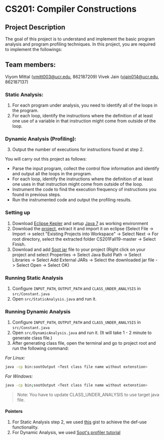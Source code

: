 # CS201: Compiler Constructions

## Project Description
The goal of this project is to understand and implement the basic program analysis and program profiling techniques. In this project, you are required to implement the followings:

## Team members:

Viyom Mittal (vmitt003@ucr.edu, 862187209)
Vivek Jain (vjain014@ucr.edu, 862187137)

### Static Analysis:
1. For each program under analysis, you need to identify all of the loops in the program.
2. For each loop, identify the instructions where the definition of at least one use of a variable in that instruction might come from outside of the loop.

### Dynamic Analysis (Profiling):
3. Output the number of executions for instructions found at step 2.

You will carry out this project as follows:
- Parse the input program, collect the control flow information and identify and output all the loops in the program.
- For each loop, identify the instructions where the definition of at least one uses in that instruction might come from outside of the loop.
- Instrument the code to find the execution frequency of instructions you found in previous steps.
- Run the instrumented code and output the profiling results.

### Setting up

1. Download [Eclipse Kepler](http://www.eclipse.org/downloads/packages/release/kepler/sr2/eclipse-standard-432) and setup [Java 7](https://www.oracle.com/technetwork/java/javase/downloads/java-archive-downloads-javase7-521261.html) as working environment
2. Download the [project](https://github.com/Vivek-anand-jain/cs201fall19/archive/master.zip), extract it and import it on eclipse (Select File -> Import -> select "Existing Projects into Workspace" -> Select Next -> For root directory, select the extracted folder CS201Fall19-master -> Select Finish.
3. Download and add [Soot jar](https://www.cs.ucr.edu/~aalav003/soot-2.5.0.jar) file to your project (Right click on your project and select Properties -> Select Java Build Path -> Select Libraries -> Select Add External JARs -> Select the downloaded jar file -> Select Open -> Select OK)

### Running Static Analysis
1. Configure `INPUT_PATH`, `OUTPUT_PATH` and `CLASS_UNDER_ANALYSIS` in `src/Constant.java`
2. Open `src/StaticAnalysis.java` and run it.

### Running Dynamic Analysis
1. Configure `INPUT_PATH`, `OUTPUT_PATH` and `CLASS_UNDER_ANALYSIS` in `src/Constant.java`
2. Open `src/DynamicAnalysis.java` and run it. (It will take 1 - 2 minute to generate class file.)
3. After generating class file, open the terminal and go to project root and run the following command: 

*For Linux:*
```sh
java -cp bin:sootOutput <Test class file name without extenstion>
```

*For Windows:*
```sh
java -cp bin;sootOutput <Test class file name without extenstion>
```

> Note: You have to update CLASS_UNDER_ANALYSIS to use target java file.

#### Pointers
1. For Static Analysis step 2, we used [this](https://gist.github.com/musabhusaini/4141729) gist to achieve the def-use functionality.
2. For Dynamic Analysis, we used [Soot's profiler tutorial](https://github.com/Sable/soot/tree/master/tutorial/profiler2)
